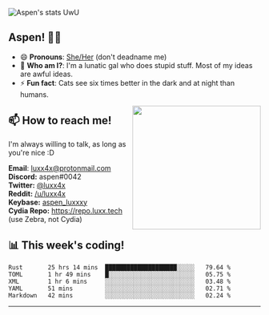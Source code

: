 ![Aspen's stats UwU](https://github-readme-stats.vercel.app/api?username=luxxxxy&show_icons=true&theme=onedark)

## Aspen! 🏳️‍⚧️

 - 😄 **Pronouns**: [She/Her](https://www.mypronouns.org/she-her) (don't deadname me)
 - 👩 **Who am I?**: I'm a lunatic gal who does stupid stuff. Most of my ideas are awful ideas.  
 - ⚡ **Fun fact**: <!--START_SECTION:catfact-->Cats see six times better in the dark and at night than humans.<!--END_SECTION:catfact-->
 
<img align="right" src="https://raw.githubusercontent.com/luxxxxy/luxxxxy/master/crab.jpg" width="256px" height="247px" />  

## 📫 How to reach me!
I'm always willing to talk, as long as you're nice :D

**Email**: luxx4x@protonmail.com  
**Discord:** aspen#0042  
**Twitter:** [@luxx4x](https://twitter.com/luxx4x)  
**Reddit:** [/u/luxx4x](https://reddit.com/user/luxx4x/)  
**Keybase:** [aspen_luxxxy](https://keybase.io/aspen_luxxxy)  
**Cydia Repo:** https://repo.luxx.tech (use Zebra, not Cydia)

## 📊 **This week's coding!**
<!--START_SECTION:waka-->
```text
Rust       25 hrs 14 mins  ████████████████████░░░░░   79.64 % 
TOML       1 hr 49 mins    █░░░░░░░░░░░░░░░░░░░░░░░░   05.75 % 
XML        1 hr 6 mins     ░░░░░░░░░░░░░░░░░░░░░░░░░   03.48 % 
YAML       51 mins         ░░░░░░░░░░░░░░░░░░░░░░░░░   02.71 % 
Markdown   42 mins         ░░░░░░░░░░░░░░░░░░░░░░░░░   02.24 %
```
<!--END_SECTION:waka-->

-------
